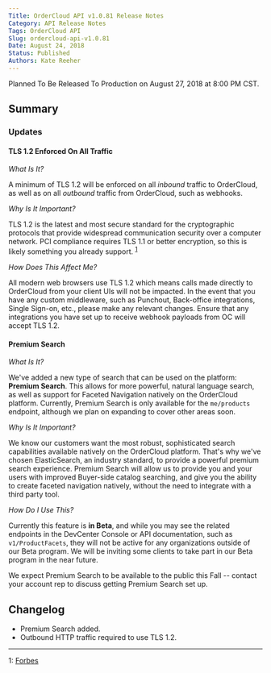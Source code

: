 ```yaml
---
Title: OrderCloud API v1.0.81 Release Notes
Category: API Release Notes
Tags: OrderCloud API
Slug: ordercloud-api-v1.0.81
Date: August 24, 2018
Status: Published
Authors: Kate Reeher
---
```

Planned To Be Released To Production on August 27, 2018 at 8:00 PM CST.

## Summary

### Updates

#### TLS 1.2 Enforced On All Traffic

*What Is It?*

A minimum of TLS 1.2 will be enforced on all *inbound* traffic to OrderCloud, as well as on all *outbound* traffic from OrderCloud, such as webhooks.
    
*Why Is It Important?*

TLS 1.2 is the latest and most secure standard for the cryptographic protocols that provide widespread communication security over a computer network. PCI compliance requires TLS 1.1 or better encryption, so this is likely something you already support. <sup>[1](#footnote1)</sup>

*How Does This Affect Me?*

All modern web browsers use TLS 1.2 which means calls made directly to OrderCloud from your client UIs will not be impacted. In the event that you have any custom middleware, such as Punchout, Back-office integrations, Single Sign-on, etc., please make any relevant changes. Ensure that any integrations you have set up to receive webhook payloads from OC will accept TLS 1.2.

#### Premium Search

*What Is It?*

We've added a new type of search that can be used on the platform: **Premium Search**. This allows for more powerful, natural language search, as well as support for Faceted Navigation natively on the OrderCloud platform. Currently, Premium Search is only available for the `me/products` endpoint, although we plan on expanding to cover other areas soon.
    
*Why Is It Important?*

We know our customers want the most robust, sophisticated search capabilities available natively on the OrderCloud platform. That's why we've chosen ElasticSearch, an industry standard, to provide a powerful premium search experience. 
Premium Search will allow us to provide you and your users with improved Buyer-side catalog searching, and give you the ability to create faceted navigation natively, without the need to integrate with a third party tool.

*How Do I Use This?*

Currently this feature is **in Beta**, and while you may see the related endpoints in the DevCenter Console or API documentation, such as `v1/ProductFacets`, they will not be active for any organizations outside of our Beta program. We will be inviting some clients to take part in our Beta program in the near future. 

We expect Premium Search to be available to the public this Fall -- contact your account rep to discuss getting Premium Search set up.

## Changelog

- Premium Search added.
- Outbound HTTP traffic required to use TLS 1.2.




---
<a name="footnote1">1</a>: [Forbes](https://www.forbes.com/sites/thesba/2018/05/30/changes-to-pci-compliance-are-coming-june-30-is-your-ecommerce-business-ready/#374005547408)